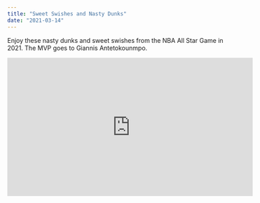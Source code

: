 ```yaml
---
title: "Sweet Swishes and Nasty Dunks"
date: "2021-03-14"
---
```


Enjoy these nasty dunks and sweet swishes from the NBA All Star Game in 2021. The MVP goes to Giannis Antetokounmpo.

<iframe width="560" height="315" src="https://www.youtube.com/embed/v0Fi_nkUH_4" frameborder="0" allow="accelerometer; autoplay; clipboard-write; encrypted-media; gyroscope; picture-in-picture" allowfullscreen></iframe>